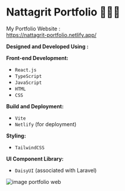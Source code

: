 # Nattagrit Portfolio 👨🏻‍💻
My Portfolio Website :\
https://nattagrit-portfolio.netlify.app/

**Designed and Developed Using :**

**Front-end Development:**
- `React.js`
- `TypeScript`
- `JavaScript`
- `HTML`
- `CSS`

**Build and Deployment:**
- `Vite`
- `Netlify` (for deployment)

**Styling:**
- `TailwindCSS`

**UI Component Library:**
- `DaisyUI` (associated with Laravel)

![image portfolio web](https://github.com/Basicbay/Portfolio-Website/assets/151770227/fe948dcc-2f4b-4408-b2fb-2c49c9f87d65)


